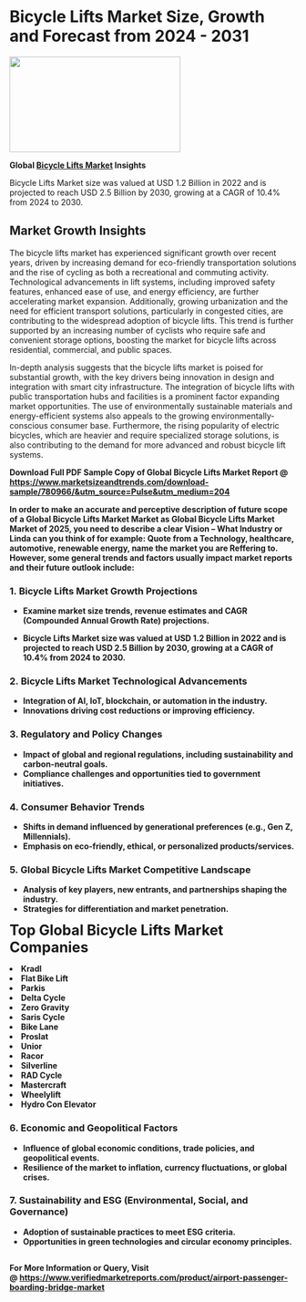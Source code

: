 <H1>Bicycle Lifts Market Size, Growth and Forecast from 2024 - 2031</H1><img class="aligncenter size-medium wp-image-584254" src="https://thirdeyenews.in/wp-content/uploads/2024/09/Global-Market-Research-300x168.jpeg" alt="" width="300" height="168" /><p><strong>Global&nbsp;<a href="https://www.marketsizeandtrends.com/download-sample/780966/&amp;utm_source=Pulse&amp;utm_medium=204">Bicycle Lifts Market</a> Insights</strong></p><p>Bicycle Lifts Market size was valued at USD 1.2 Billion in 2022 and is projected to reach USD 2.5 Billion by 2030, growing at a CAGR of 10.4% from 2024 to 2030.</p><p><h2>Market Growth Insights</h2> <p>The bicycle lifts market has experienced significant growth over recent years, driven by increasing demand for eco-friendly transportation solutions and the rise of cycling as both a recreational and commuting activity. Technological advancements in lift systems, including improved safety features, enhanced ease of use, and energy efficiency, are further accelerating market expansion. Additionally, growing urbanization and the need for efficient transport solutions, particularly in congested cities, are contributing to the widespread adoption of bicycle lifts. This trend is further supported by an increasing number of cyclists who require safe and convenient storage options, boosting the market for bicycle lifts across residential, commercial, and public spaces.</p> <p><strong></strong></p> <p>In-depth analysis suggests that the bicycle lifts market is poised for substantial growth, with the key drivers being innovation in design and integration with smart city infrastructure. The integration of bicycle lifts with public transportation hubs and facilities is a prominent factor expanding market opportunities. The use of environmentally sustainable materials and energy-efficient systems also appeals to the growing environmentally-conscious consumer base. Furthermore, the rising popularity of electric bicycles, which are heavier and require specialized storage solutions, is also contributing to the demand for more advanced and robust bicycle lift systems.</p> <p><strong></p><p><span class=""><strong>Download Full PDF Sample Copy of Global Bicycle Lifts Market Report</strong> @ <a href="https://www.marketsizeandtrends.com/download-sample/780966/&amp;utm_source=Pulse&amp;utm_medium=204" target="_blank">https://www.marketsizeandtrends.com/download-sample/780966/&amp;utm_source=Pulse&amp;utm_medium=204</a></span></p><p>In order to make an accurate and perceptive description of future scope of a Global&nbsp;Bicycle Lifts Market Market as Global&nbsp;Bicycle Lifts Market Market of 2025, you need to describe a clear Vision &ndash; What Industry or Linda can you think of for example: Quote from a Technology, healthcare, automotive, renewable energy, name the market you are Reffering to. However, some general trends and factors usually impact market reports and their future outlook include:</p><h3>1.&nbsp;<strong>Bicycle Lifts Market Growth Projections</strong></h3><ul><li>Examine market size trends, revenue estimates and CAGR (Compounded Annual Growth Rate) projections.</li><li><p>Bicycle Lifts Market size was valued at USD 1.2 Billion in 2022 and is projected to reach USD 2.5 Billion by 2030, growing at a CAGR of 10.4% from 2024 to 2030.</p></li></ul><h3>2.&nbsp;<strong>Bicycle Lifts Market Technological Advancements</strong></h3><ul><li>Integration of AI, IoT, blockchain, or automation in the industry.</li><li>Innovations driving cost reductions or improving efficiency.</li></ul><h3>3.&nbsp;<strong>Regulatory and Policy Changes</strong></h3><ul><li>Impact of global and regional regulations, including sustainability and carbon-neutral goals.</li><li>Compliance challenges and opportunities tied to government initiatives.</li></ul><h3>4.&nbsp;<strong>Consumer Behavior Trends</strong></h3><ul><li>Shifts in demand influenced by generational preferences (e.g., Gen Z, Millennials).</li><li>Emphasis on eco-friendly, ethical, or personalized products/services.</li></ul><h3>5.&nbsp;<strong>Global Bicycle Lifts Market Competitive Landscape</strong></h3><ul><li>Analysis of key players, new entrants, and partnerships shaping the industry.</li><li>Strategies for differentiation and market penetration.</li></ul><p data-pm-slice="1 1 []"><span style="color: inherit; font-family: inherit; font-size: 25px;">Top Global Bicycle Lifts Market Companies</span></p><div class="" data-test-id=""><p><li>Kradl</li><li> Flat Bike Lift</li><li> Parkis</li><li> Delta Cycle</li><li> Zero Gravity</li><li> Saris Cycle</li><li> Bike Lane</li><li> Proslat</li><li> Unior</li><li> Racor</li><li> Silverline</li><li> RAD Cycle</li><li> Mastercraft</li><li> Wheelylift</li><li> Hydro Con Elevator</li></p></div><h3>6.&nbsp;<strong>Economic and Geopolitical Factors</strong></h3><ul><li>Influence of global economic conditions, trade policies, and geopolitical events.</li><li>Resilience of the market to inflation, currency fluctuations, or global crises.</li></ul><h3>7.&nbsp;<strong>Sustainability and ESG (Environmental, Social, and Governance)</strong></h3><ul><li>Adoption of sustainable practices to meet ESG criteria.</li><li>Opportunities in green technologies and circular economy principles.</li></ul><h2><strong style="font-size: 14px;">For More Information or Query, Visit @&nbsp;</strong><a style="background-color: #ffffff; font-size: 14px;" href="https://www.marketsizeandtrends.com/report/bicycle-lifts-market/" target="_blank">https://www.verifiedmarketreports.com/product/airport-passenger-boarding-bridge-market</a></h2>
